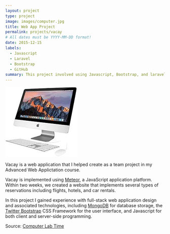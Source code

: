 ```yaml
---
layout: project
type: project
image: images/computer.jpg
title: Web App Project
permalink: projects/vacay
# All dates must be YYYY-MM-DD format!
date: 2015-12-15
labels:
  - Javascript
  - Laravel
  - Bootstrap
  - GitHub
summary: This project involved using Javascript, Bootstrap, and laravel to create an application to track and log computer lab time at Aurora university.
---
```


<img class="ui medium right floated rounded image" src="../images/computer.jpg">

Vacay is a web application that I helped create as a team project in my Advanced Web Applictation course.

Vacay is implemented using [Meteor](http://meteor.com), a JavaScript application platform. Within two weeks, we created a website that implements several types of reservations including flights, hotels, and car rentals.

In this project I gained experience with full-stack web application design and associated technologies, including [MongoDB](http://mongodb.com) for database storage, the [Twitter Bootstrap](http://getbootstrap.com/) CSS Framework for the user interface, and Javascript for both client and server-side programming. 
 
Source: <a href="https://github.com/theVacay/vacay"><i class="large github icon"></i>Computer Lab Time</a>
